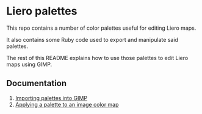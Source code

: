 # Liero palettes

This repo contains a number of color palettes useful for editing Liero maps.

It also contains some Ruby code used to export and manipulate said palettes.

The rest of this README explains how to use those palettes to edit Liero maps
using GIMP.

## Documentation

1. [Importing palettes into GIMP](/doc/import_palettes.md)
2. [Applying a palette to an image color map](/doc/set_color_map.md)
